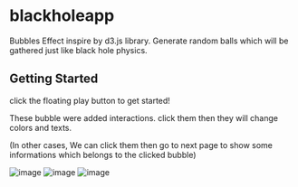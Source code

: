 # blackholeapp

Bubbles Effect inspire by d3.js library.
Generate random balls which will be gathered just like black hole physics.

## Getting Started

click the floating play button to get started! 

These bubble were added interactions.
click them then they will change colors and texts.

(In other cases, We can click them then go to next page to  show some informations which belongs to the clicked bubble)

![image](https://media.giphy.com/media/fCU1mb0cgaAUNolOAk/giphy.gif)
![image](https://media.giphy.com/media/31UCgq0xy1KEFqGwXp/giphy.gif)
![image](https://media.giphy.com/media/555uA5WEzNKEVwHuoT/giphy.gif)

